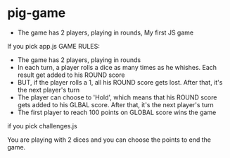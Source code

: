 # pig-game
- The game has 2 players, playing in rounds, My first JS game

If you pick app.js
GAME RULES:

- The game has 2 players, playing in rounds
- In each turn, a player rolls a dice as many times as he whishes. Each result get added to his ROUND score
- BUT, if the player rolls a 1, all his ROUND score gets lost. After that, it's the next player's turn
- The player can choose to 'Hold', which means that his ROUND score gets added to his GLBAL score. After that, it's the next player's turn
- The first player to reach 100 points on GLOBAL score wins the game

if you pick challenges.js

You are playing with 2 dices and you can choose the points to end the game.

